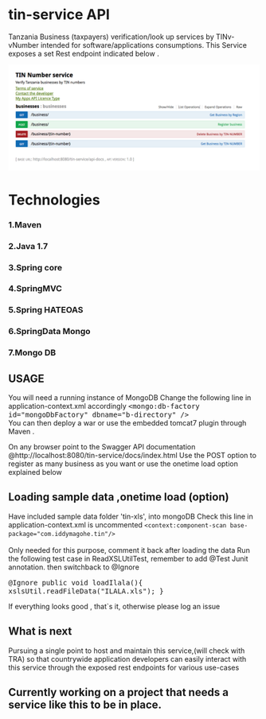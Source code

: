tin-service API
===========
Tanzania Business (taxpayers) verification/look up services by TINv-vNumber intended for software/applications consumptions.
This Service exposes a set Rest endpoint indicated below .

![screenshot](tin-xls/swagger.png)

# Technologies
### 1.Maven
### 2.Java 1.7
### 3.Spring core 
### 4.SpringMVC
### 5.Spring HATEOAS 
### 6.SpringData Mongo
### 7.Mongo DB


## USAGE
You will need a running instance of MongoDB
Change the following line  in application-context.xml accordingly 
<tt> <mongo:db-factory id="mongoDbFactory" dbname="b-directory"  /> </tt> <br/>
You can then deploy a war or use the embedded  tomcat7 plugin  through Maven .

On any browser point to the Swagger API documentation @http://localhost:8080/tin-service/docs/index.html
Use the POST option to register as many business as you want or use the onetime load option explained below

## Loading sample data ,onetime load (option)
Have included sample data folder 'tin-xls', into mongoDB
Check this line in application-context.xml is uncommented <code><context:component-scan base-package="com.iddymagohe.tin"/> </code> <br/>
Only needed for this purpose, comment it back after loading the data
Run the following test case in ReadXSLUtilTest, remember to add @Test Junit annotation. then switchback to @Ignore 
 
 <tt>@Ignore
           public void loadIlala(){
                   xslsUtil.readFileData("ILALA.xls");
           }
  </tt>

If everything looks good , that`s it, otherwise please log an issue

## What is next
Pursuing a single point to host and maintain this service,(will check with TRA) so that countrywide application developers
can easily interact with this service through the exposed rest endpoints for various use-cases

## Currently working on a project that needs a service like this to be in place.
